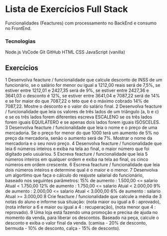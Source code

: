# Lista de Exercícios Full Stack
Funcionalidades (Feactures) com processamento no BackEnd e consumo no FrontEnd.

### Tecnologias
Node.js
VsCode
Git
GitHub
HTML
CSS
JavaScript (vanilla)


## Exercícios
1 Desenvolva feacture / funcionalidade que calcule desconto de INSS de um funcionário, se o salário for menor ou igual a 1212,00 reais será de 7,5%, se estiver entre 1212,01 e 2427,35 será de 9%, se estiver entre 2427,36 e 3641,03 o desconto é 12%, se estiver entre 3641,04 e 7087,22 será de 14% e se for maior do que 7087,22 o teto que é o máximo cobrado 14% de 7087,22. Mostre o desconto e o valor do salário final.
2 Desenvolva feacture / funcionalidade que leia os valores de três lados de um triângulo (a, b e c) e se os três lados forem diferentes escreva ESCALENO se os três lados forem iguais EQUILÁTERO e se apenas dois lados forem iguais ISÓSCELES.
3 Desenvolva feacture / funcionalidade que leia o nome e o preço de uma mercadoria. Se o preço for menor do que 1000 terá um aumento de 5% no preço da mercadoria, senão o aumento será de 7%. Mostrar o nome da mercadoria e o seu novo preço.
4 Desenvolva feacture / funcionalidade que leia 6 números inteiros e exiba na tela ao final, o maior número que foi digitado pelo usuáriou.
5 Escreva feacture / funcionalidade que leia 5 números inteiros em qualquer ordem e exiba na tela ao final, os cinco números em ordem crescente.
6 Escreva feacture / funcionalidade que leia dois números inteiros e determine qual é o maior e o menor.
7 Desenvolva um algortimo que faça o cálculo do reajuste salarial do funcionário, baseado nos seguintes parâmetros:
15% de aumento : 1.500,00 <= salario Atual < 1.750,00
12% de aumento : 1.750,00 <= salario Atual < 2.000,00
9% de aumento : 2.000,00 <= salario Atual < 3.000,00
6% de aumento : salario Atual >= 3.000,00
8 Crie feacture / funcionalidade que calcule a média de 3 notas do aluno e informe sua situação: (nota maior ou igual a 6 : aprovado), (nota inferior a 6 e maior ou igual a 4 : recuperação), (nota menor que 4 : reprovado).
9 Uma loja está fazendo uma promoção e precisa de ajuda no momento da venda, para liberar os descontos. Baseado na peça, calcule o desconto e exiba o valor final da venda. (camisa - 20% de desconto, bermuda - 10% de desconto, calça - 15% de desconto).
